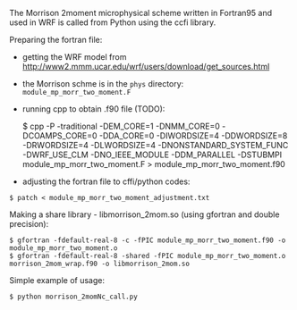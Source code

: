 The Morrison 2moment microphysical scheme written in Fortran95 and used in WRF is called from Python using the ccfi library.

Preparing the fortran file:
  * getting the WRF model from http://www2.mmm.ucar.edu/wrf/users/download/get_sources.html
  * the Morrison schme is in the `phys` directory: `module_mp_morr_two_moment.F`
  * running cpp to obtain .f90 file (TODO):
   
    $ cpp -P -traditional -DEM_CORE=1 -DNMM_CORE=0 -DCOAMPS_CORE=0 -DDA_CORE=0 -DIWORDSIZE=4 -DDWORDSIZE=8 -DRWORDSIZE=4 -DLWORDSIZE=4 -DNONSTANDARD_SYSTEM_FUNC -DWRF_USE_CLM -DNO_IEEE_MODULE  -DDM_PARALLEL -DSTUBMPI module_mp_morr_two_moment.F > module_mp_morr_two_moment.f90
   
   * adjusting the fortran file to cffi/python codes:


    $ patch < module_mp_morr_two_moment_adjustment.txt

Making a share library - libmorrison_2mom.so (using gfortran and double precision):

    $ gfortran -fdefault-real-8 -c -fPIC module_mp_morr_two_moment.f90 -o module_mp_morr_two_moment.o
    $ gfortran -fdefault-real-8 -shared -fPIC module_mp_morr_two_moment.o morrison_2mom_wrap.f90 -o libmorrison_2mom.so

Simple example of usage:
 
    $ python morrison_2momNc_call.py